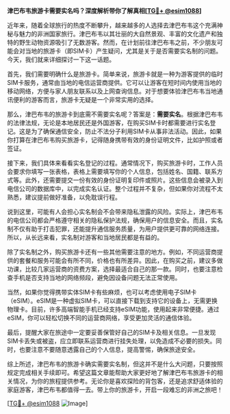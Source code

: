 **津巴布韦旅游卡需要实名吗？深度解析带你了解真相[[TG💪+ @esim1088](https://t.me/s/esim1088)]**

近年来，随着全球旅行的热度不断攀升，越来越多的人选择去津巴布韦这个充满神秘与魅力的非洲国家旅行。津巴布韦以其壮丽的大自然景观、丰富的文化遗产和独特的野生动物资源吸引了无数游客。然而，在计划前往津巴布韦之前，不少朋友可能会对当地的旅游卡（即SIM卡）产生疑问，尤其是关于是否需要实名制的问题。今天，我们就来详细探讨一下这一话题。

首先，我们需要明确什么是旅游卡。简单来说，旅游卡就是一种为游客提供的临时SIM卡服务，通常由当地的电信运营商提供。它可以让游客在短时间内使用当地的移动网络，方便与家人朋友联系以及上网查询信息。对于想要体验津巴布韦当地通讯便利的游客而言，旅游卡无疑是一个非常实用的选择。

那么，津巴布韦的旅游卡到底需不需要实名呢？答案是：**需要实名**。根据津巴布韦的法律法规，无论是本地居民还是外国游客，在购买SIM卡时都需要进行实名登记。这是为了确保通信安全，防止不法分子利用SIM卡从事非法活动。因此，如果你打算在津巴布韦购买旅游卡，记得随身携带有效的身份证明文件，比如护照或者签证。

接下来，我们具体来看看实名登记的过程。通常情况下，购买旅游卡时，工作人员会要求你填写一张表格，表格上需要填写你的个人信息，包括姓名、国籍、联系方式等。此外，还需要提交一份有效的身份证明复印件或照片。这些信息会被录入到电信公司的数据库中，以完成实名认证。整个过程并不复杂，但如果你对流程不太熟悉，建议提前做好准备，以免耽误行程。

说到这里，可能有人会担心实名制会不会带来隐私泄露的风险。实际上，津巴布韦的电信公司都会严格遵守相关的隐私保护法规，确保用户的信息安全。而且，实名制不仅有助于打击犯罪，还能提升通信服务质量，为用户提供更可靠的网络连接。所以，从长远来看，实名制对游客和当地居民都是有益的。

除了实名制之外，购买旅游卡还有一些其他需要注意的地方。例如，不同运营商提供的套餐和服务可能会有所不同，价格也有所差异。因此，在购买之前，建议多做功课，比较几家运营商的资费方案，选择最适合自己的那一款。同时，也要注意检查手机是否支持当地的网络频段，避免因设备问题无法正常使用。

当然，如果你觉得携带实体SIM卡有些麻烦，也可以考虑使用电子SIM卡（eSIM）。eSIM是一种虚拟SIM卡，可以直接下载到支持它的设备上，无需更换物理卡。目前，许多高端智能手机已经支持eSIM功能，使用起来非常便捷。通过eSIM，你可以轻松切换不同的运营商网络，享受更加灵活的通信体验。

最后，提醒大家在旅途中一定要妥善保管好自己的SIM卡及相关信息。一旦发现SIM卡丢失或被盗，应立即联系运营商进行挂失处理，以免造成不必要的损失。同时，也要注意不要随意透露自己的个人信息，提高警惕，确保旅途安全。

综上所述，津巴布韦的旅游卡确实需要实名制，但这并不是什么大问题，只要按照规定完成相关手续即可。希望这篇文章能帮助大家更好地了解津巴布韦旅游卡的相关情况，为你的旅程提供参考。无论你是喜欢探险的背包客，还是追求舒适体验的家庭游客，津巴布韦都值得一去。带上你的旅游卡，开启一段难忘的非洲之旅吧！

[[TG💪+ @esim1088](https://t.me/s/esim1088) ![Image](https://i.postimg.cc/4NQfJmqS/Snipaste-2025-05-13-00-14-12.png)]